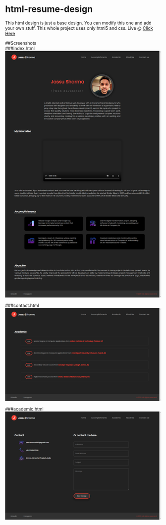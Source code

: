 # html-resume-design
This html design is just a base design. You can modify this one and add your own stuff.
This whole project uses only html5 and css.
Live @ [Click Here](https://jassusharma660.github.io/html-resume-design/index.html)   

##Screenshots   
###index.html   
![screenshot](https://raw.githubusercontent.com/jassusharma660/html-resume-design/master/guide/Home.png)   

###contact.html   
![screenshot](https://raw.githubusercontent.com/jassusharma660/html-resume-design/master/guide/Academic.png)   

###academic.html     
![screenshot](https://raw.githubusercontent.com/jassusharma660/html-resume-design/master/guide/Contact.png)   
